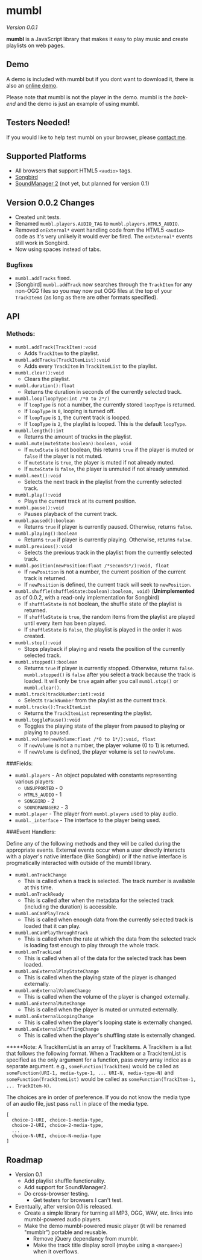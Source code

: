 mumbl
=====

*Version 0.0.1*

**mumbl** is a JavaScript library that makes it easy to play music and create playlists on web pages.

Demo
----

A demo is included with mumbl but if you dont want to download it, there is also an [online demo][demo].

Please note that mumbl is not the player in the demo. mumbl is the *back-end* and the demo is just an example of using mumbl.

Testers Needed!
---------------

If you would like to help test mumbl on your browser, please [contact me][contact].

Supported Platforms
-------------------

 * All browsers that support HTML5 `<audio>` tags.
 * [Songbird][sb]
 * [SoundManager 2][sm2] (not yet, but planned for version 0.1)

Version 0.0.2 Changes
---------------------

 * Created unit tests.
 * Renamed `mumbl.players.AUDIO_TAG` to `mumbl.players.HTML5_AUDIO`.
 * Removed `onExternal*` event handling code from the HTML5 `<audio>` code as it's
   very unlikely it would ever be fired. The `onExternal*` events still work in Songbird.
 * Now using spaces instead of tabs.

### Bugfixes
 * `mumbl.addTracks` fixed.
 * [Songbird] `mumbl.addTrack` now searches through the `TrackItem` for any non-OGG files so you
   may now put OGG files at the top of your `TrackItem`s (as long as there are other formats specified).

API
---

### Methods:

 * `mumbl.addTrack(TrackItem):void`
   * Adds `TrackItem` to the playlist.
 * `mumbl.addTracks(TrackItemList):void`
   * Adds every `TrackItem` in `TrackItemList` to the playlist.
 * `mumbl.clear():void`
   * Clears the playlist.
 * `mumbl.duration():float`
   * Returns the duration in seconds of the currently selected track.
 * `mumbl.loop(loopType:int /*0 to 2*/)`
   * If `loopType` is not a number, the currently stored `loopType` is returned.
   * If `loopType` is `0`, looping is turned off.
   * If `loopType` is `1`, the current track is looped.
   * If `loopType` is `2`, the playlist is looped. This is the default `loopType`.
 * `mumbl.length():int`
   * Returns the amount of tracks in the playlist.
 * `mumbl.mute(muteState:boolean):boolean, void`
   * If `muteState` is not boolean, this returns `true` if the player is muted or `false` if the player is not muted.
   * If `muteState` is `true`, the player is muted if not already muted.
   * If `muteState` is `false`, the player is unmuted if not already unmuted.
 * `mumbl.next():void`
   * Selects the next track in the playlist from the currently selected track.
 * `mumbl.play():void`
   * Plays the current track at its current position.
 * `mumbl.pause():void`
   * Pauses playback of the current track.
 * `mumbl.paused():boolean`
   * Returns `true` if player is currently paused. Otherwise, returns `false`.
 * `mumbl.playing():boolean`
   * Returns `true` if player is currently playing. Otherwise, returns `false`.
 * `mumbl.previous():void`
   * Selects the previous track in the playlist from the currently selected track.
 * `mumbl.position(newPosition:float /*seconds*/):void, float`
   * If `newPosition` is not a number, the current position of the current track is returned.
   * If `newPosition` is defined, the current track will seek to `newPosition`.
 * `mumbl.shuffle(shuffleState:boolean):boolean, void)` (**Unimplemented** as of 0.0.2, with a read-only implementation for Songbird)
   * If `shuffleState` is not boolean, the shuffle state of the playlist is returned.
   * If `shuffleState` is `true`, the random items from the playlist are played until every item has been played.
   * If `shuffleState` is `false`, the playlist is played in the order it was created.
 * `mumbl.stop():void`
   * Stops playback if playing and resets the position of the currently selected track.
 * `mumbl.stopped():boolean`
   * Returns `true` if player is currently stopped. Otherwise, returns `false`. `mumbl.stopped()` is `false` after you select a track because the track is loaded. It will only be `true` again after you call `mumbl.stop()` or `mumbl.clear()`.
 * `mumbl.track(trackNumber:int):void`
   * Selects `trackNumber` from the playlist as the current track.
 * `mumbl.tracks():TrackItemList`
   * Returns the `TrackItemList` representing the playlist.
 * `mumbl.togglePause():void`
   * Toggles the playing state of the player from paused to playing or playing to paused.
 * `mumbl.volume(newVolume:float /*0 to 1*/):void, float`
   * If `newVolume` is not a number, the player volume (0 to 1) is returned.
   * If `newVolume` is defined, the player volume is set to `newVolume`.

###Fields:

 * `mumbl.players` - An object populated with constants representing various players:
   * `UNSUPPORTED` - 0
   * `HTML5_AUDIO` - 1
   * `SONGBIRD` - 2
   * `SOUNDMANAGER2` - 3
 * `mumbl.player` - The player from `mumbl.players` used to play audio.
 * `mumbl._interface` - The interface to the player being used.

###Event Handlers:

Define any of the following methods and they will be called during the appropriate events. External events occur when a user directly interacts with a player's native interface (like Songbird) or if the native interface is progmatically interacted with outside of the mumbl library.

 * `mumbl.onTrackChange`
   * This is called when a track is selected. The track number is available at this time.
 * `mumbl.onTrackReady`
   * This is called after when the metadata for the selected track (including the duration) is accessible.
 * `mumbl.onCanPlayTrack`
   * This is called when enough data from the currently selected track is loaded that it can play.
 * `mumbl.onCanPlayThroughTrack`
   * This is called when the rate at which the data from the selected track is loading fast enough to play through the whole track.
 * `mumbl.onTrackLoad`
   * This is called when all of the data for the selected track has been loaded.
 * `mumbl.onExternalPlayStateChange`
   * This is called when the playing state of the player is changed externally.
 * `mumbl.onExternalVolumeChange`
   * This is called when the volume of the player is changed externally.
 * `mumbl.onExternalMuteChange`
   * This is called when the player is muted or unmuted externally.
 * `mumbl.onExternalLoopingChange`
   * This is called when the player's looping state is externally changed.
 * `mumbl.onExternalShufflingChange`
   * This is called when the player's shuffling state is externally changed.


**\***Note: A TrackItemList is an array of TrackItems. A TrackItem is a list that follows the following format. When a TrackItem or a TrackItemList is specified as the only argument for a function, pass every array indice as a separate argument. e.g., `someFunction(TrackItem)` would be called as `someFunction(URI-1, media-type-1, ... URI-N, media-type-N)` and `someFunction(TrackItemList)` would be called as `someFunction(TrackItem-1, ... TrackItem-N)`.


The choices are in order of preference. If you do not know the media type of an audio file, just pass `null` in place of the media type.

    [
      choice-1-URI, choice-1-media-type,
      choice-2-URI, choice-2-media-type,
      ...
      choice-N-URI, choice-N-media-type
    ]


Roadmap
-------

 * Version 0.1
   * Add playlist shuffle functionality.
   * Add support for SoundManager2.
   * Do cross-browser testing.
     * Get testers for browsers I can't test.
 * Eventually, after version 0.1 is released.
   * Create a simple library for turning all MP3, OGG, WAV, etc. links into mumbl-powered audio players.
   * Make the demo mumbl-powered music player (it will be renamed "mumblr") portable and reusable.
     * Remove jQuery dependancy from mumblr.
     * Make the track title display scroll (maybe using a `<marquee>`) when it overflows.

  [contact]: http://github.com/eligrey
  [demo]: http://purl.eligrey.com/mumbl/demo
  [sb]: http://getsongbird.com/
  [sm2]: http://www.schillmania.com/projects/soundmanager2/
  [bug15169]: http://bugzilla.songbirdnest.com/show_bug.cgi?id=15169
